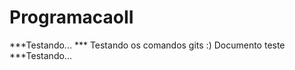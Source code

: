 # ProgramacaoII



***Testando... ***
Testando os comandos gits :) 
Documento teste 
***Testando...



